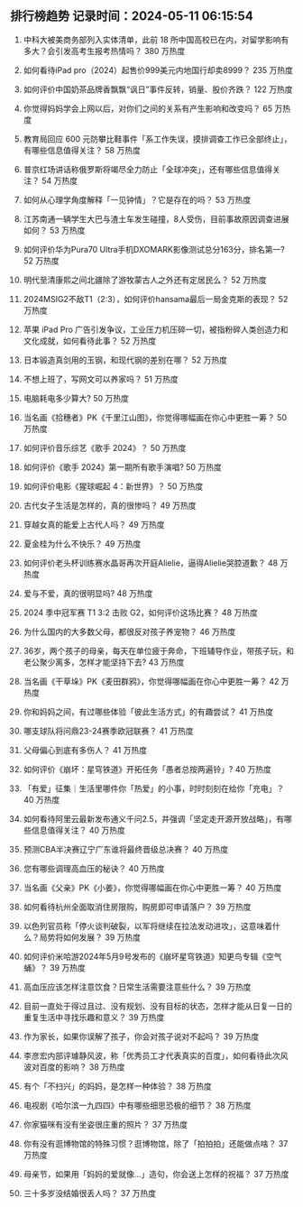 
## 排行榜趋势 记录时间：2024-05-11 06:15:54
  
  1. 中科大被美商务部列入实体清单，此前 18 所中国高校已在内，对留学影响有多大？会引发高考生报考热情吗？ 380 万热度
    
  2. 如何看待iPad pro（2024）起售价999美元内地国行却卖8999？ 235 万热度
    
  3. 如何评价中国奶茶品牌香飘飘“讽日”事件反转，销量、股价齐跌？ 122 万热度
    
  4. 你觉得妈妈学会上网以后，对你们之间的关系有产生影响和改变吗？ 65 万热度
    
  5. 教育局回应 600 元防攀比鞋事件「系工作失误，摸排调查工作已全部终止」，有哪些信息值得关注？ 58 万热度
    
  6. 普京红场讲话称俄罗斯将竭尽全力防止「全球冲突」，还有哪些信息值得关注？ 54 万热度
    
  7. 如何从心理学角度解释「一见钟情」？它是存在的吗？ 53 万热度
    
  8. 江苏南通一辆学生大巴与渣土车发生碰撞，8人受伤，目前事故原因调查进展如何？ 53 万热度
    
  9. 如何评价华为Pura70 Ultra手机DXOMARK影像测试总分163分，排名第一? 52 万热度
    
  10. 明代至清康熙之间北疆除了游牧蒙古人之外还有定居民么？ 52 万热度
    
  11. 2024MSIG2不敌T1（2:3），如何评价hansama最后一局金克斯的表现？ 52 万热度
    
  12. 苹果 iPad Pro 广告引发争议，工业压力机压碎一切，被指粉碎人类创造力和文化成就，如何看待此事？ 52 万热度
    
  13. 日本锻造真剑用的玉钢，和现代钢的差别在哪？ 52 万热度
    
  14. 不想上班了，写网文可以养家吗？ 51 万热度
    
  15. 电脑耗电多少算大? 50 万热度
    
  16. 当名画《拾穗者》PK《千里江山图》，你觉得哪幅画在你心中更胜一筹？ 50 万热度
    
  17. 如何评价音乐综艺《歌手 2024》？ 50 万热度
    
  18. 如何评价《歌手 2024》第一期所有歌手演唱? 50 万热度
    
  19. 如何评价电影《猩球崛起 4：新世界》？ 50 万热度
    
  20. 古代女子生活是怎样的，真的很惨吗？ 49 万热度
    
  21. 穿越女真的能爱上古代人吗？ 49 万热度
    
  22. 夏金桂为什么不快乐？ 49 万热度
    
  23. 如何评价老头杯训练赛水晶哥再次开庭Alielie，逼得Alielie哭腔道歉？ 48 万热度
    
  24. 爱与不爱，真的很明显吗? 48 万热度
    
  25. 2024 季中冠军赛 T1 3:2 击败 G2，如何评价这场比赛？ 48 万热度
    
  26. 为什么国内的大多数父母，都很反对孩子养宠物？ 46 万热度
    
  27. 36岁，两个孩子的母亲，每天在单位疲于奔命，下班辅导作业，带孩子玩，和老公聚少离多，怎样才能坚持下去? 43 万热度
    
  28. 当名画《干草垛》PK《麦田群鸦》，你觉得哪幅画在你心中更胜一筹？ 42 万热度
    
  29. 你和妈妈之间，有过哪些体验「彼此生活方式」的有趣尝试？ 41 万热度
    
  30. 哪支球队将问鼎23-24赛季欧冠联赛？ 41 万热度
    
  31. 父母偏心到底有多伤人？ 41 万热度
    
  32. 如何评价《崩坏：星穹铁道》开拓任务「愚者总按两遍铃」? 40 万热度
    
  33. 「有爱」征集｜生活里哪件你「热爱」的小事，时时刻刻在给你「充电」？ 40 万热度
    
  34. 如何看待阿里云最新发布通义千问2.5，并强调「坚定走开源开放战略」，有哪些信息值得关注？ 40 万热度
    
  35. 预测CBA半决赛辽宁广东谁将最终晋级总决赛？ 40 万热度
    
  36. 您有哪些调理高血压的秘诀？ 40 万热度
    
  37. 当名画《父亲》PK《小姜》，你觉得哪幅画在你心中更胜一筹？ 40 万热度
    
  38. 如何看待杭州全面取消住房限购，购房即可申请落户？ 39 万热度
    
  39. 以色列官员称「停火谈判破裂，以军将继续在拉法发动进攻」，这意味着什么？局势将如何发展？ 39 万热度
    
  40. 如何评价米哈游2024年5月9号发布的《崩坏星穹铁道》知更鸟专辑《空气蛹》？ 39 万热度
    
  41. 高血压应该怎样注意饮食？日常生活需要注意些什么？ 39 万热度
    
  42. 目前一直处于得过且过、没有规划、没有目标的状态，怎样才能从日复一日的重复生活中寻找乐趣和意义？ 39 万热度
    
  43. 作为家长，如果你误解了孩子，你会对孩子说对不起吗？ 39 万热度
    
  44. 李彦宏内部评璩静风波，称「优秀员工才代表真实的百度」，如何看待此次风波对百度的影响？ 38 万热度
    
  45. 有个「不扫兴」的妈妈，是怎样一种体验？ 38 万热度
    
  46. 电视剧《哈尔滨一九四四》中有哪些细思恐极的细节？ 38 万热度
    
  47. 你家猫咪有没有坐姿很庄重的照片？ 37 万热度
    
  48. 你有没有逛博物馆的特殊习惯？逛博物馆，除了「拍拍拍」还能做点啥？ 37 万热度
    
  49. 母亲节，如果用「妈妈的爱就像...」造句，你会送上怎样的祝福？ 37 万热度
    
  50. 三十多岁没结婚很丢人吗？ 37 万热度
    